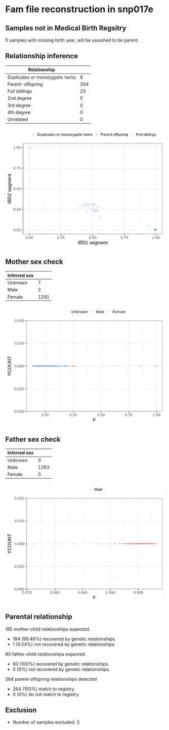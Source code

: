 # Fam file reconstruction in snp017e
## Samples not in Medical Birth Regsitry
5 samples with missing birth year, will be assumed to be parent.
## Relationship inference
| Relationship |   |
| ------------ | - |
| Duplicates or monozygotic twins| 8 |
| Parent-offspring| 264 |
| Full siblings| 25 |
| 2nd degree| 0 |
| 3rd degree| 0 |
| 4th degree| 0 |
| Unrelated| 0 |

![](fam_reconstruction/ibd_plot.png)
## Mother sex check
| Inferred sex |   |
| ------------ | - |
| Unknown | 7 |
| Male | 2 |
| Female | 1291 |

![](fam_reconstruction/mother_sex_plot.png)
## Father sex check
| Inferred sex |   |
| ------------ | - |
| Unknown | 0 |
| Male | 1263 |
| Female | 0 |

![](fam_reconstruction/father_sex_plot.png)
## Parental relationship
185 mother-child relationships expected.
- 184 (99.46%) recovered by genetic relationships.
- 1 (0.54%) not recovered by genetic relationships.


80 father-child relationships expected.
- 80 (100%) recovered by genetic relationships.
- 0 (0%) not recovered by genetic relationships.


264 parent-offspring relationships detected
- 264 (100%) match to registry.
- 0 (0%) do not match to registry.


## Exclusion
- Number of samples excluded: 3
